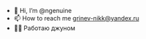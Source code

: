 - 👋 Hi, I’m @ngenuine
- 📫 How to reach me grinev-nikk@yandex.ru
- 🧑‍🚀 Работаю джуном

<!---
ngenuine/ngenuine is a ✨ special ✨ repository because its `README.md` (this file) appears on your GitHub profile.
You can click the Preview link to take a look at your changes.
--->
